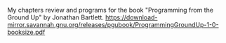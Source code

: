 My chapters review and programs for the book "Programming from the Ground Up" by Jonathan Bartlett.
<https://download-mirror.savannah.gnu.org/releases/pgubook/ProgrammingGroundUp-1-0-booksize.pdf>
